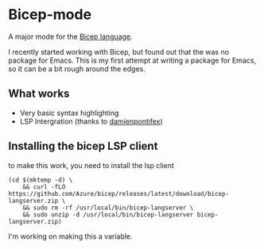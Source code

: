 # Bicep-mode

A major mode for the [Bicep language](https://github.com/Azure/bicep).

I recently started working with Bicep, but found out that the was no package for Emacs. This is my first attempt at writing a package for Emacs, so it can be a bit rough around the edges.

## What works 
- Very basic syntax highlighting
- LSP Intergration (thanks to [damienpontifex](https://github.com/Azure/bicep/issues/1141#issuecomment-749372637))

## Installing the bicep LSP client
to make this work, you need to install the lsp client 

```shell
(cd $(mktemp -d) \
    && curl -fLO https://github.com/Azure/bicep/releases/latest/download/bicep-langserver.zip \
    && sudo rm -rf /usr/local/bin/bicep-langserver \
    && sudo unzip -d /usr/local/bin/bicep-langserver bicep-langserver.zip)
```

I'm working on making this a variable.
